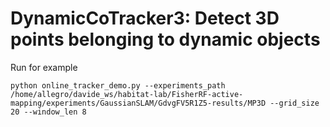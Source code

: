 # DynamicCoTracker3: Detect 3D points belonging to dynamic objects
Run for example
```
python online_tracker_demo.py --experiments_path /home/allegro/davide_ws/habitat-lab/FisherRF-active-mapping/experiments/GaussianSLAM/GdvgFV5R1Z5-results/MP3D --grid_size 20 --window_len 8
```
